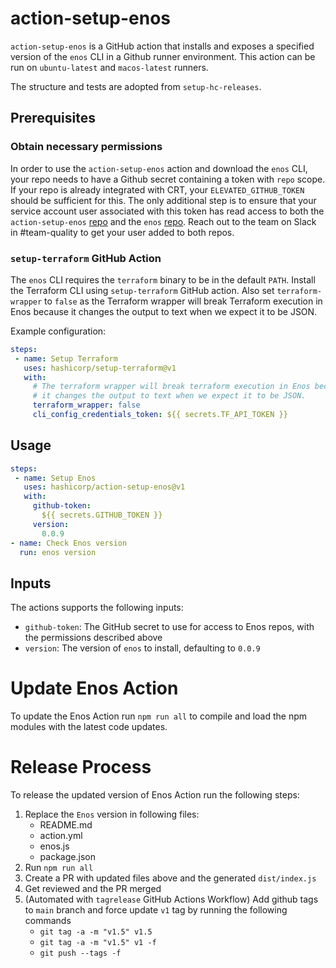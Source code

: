 # action-setup-enos
`action-setup-enos` is a GitHub action that installs and exposes a specified version of the `enos` CLI in a Github runner environment. This action can be run on `ubuntu-latest` and `macos-latest` runners.

The structure and tests are adopted from `setup-hc-releases`.

## Prerequisites

### Obtain necessary permissions

In order to use the `action-setup-enos` action and download the `enos` CLI, your repo needs to have a Github secret containing a token with `repo` scope. If your repo is already integrated with CRT, your `ELEVATED_GITHUB_TOKEN` should be sufficient for this. The only additional step is to ensure that your service account user associated with this token has read access to both the `action-setup-enos` [repo](https://github.com/hashicorp/action-setup-enos) and the `enos` [repo](https://github.com/hashicorp/enos). Reach out to the team on Slack in #team-quality to get your user added to both repos.

### `setup-terraform` GitHub Action

The `enos` CLI requires the `terraform` binary to be in the default `PATH`. Install the Terraform CLI using `setup-terraform` GitHub
action. Also set `terraform-wrapper` to `false` as the Terraform wrapper will break Terraform execution in Enos because it changes the output to text when we expect it to be JSON.

Example configuration:

```yaml
steps:
 - name: Setup Terraform
   uses: hashicorp/setup-terraform@v1
   with:
     # The terraform wrapper will break terraform execution in Enos because
     # it changes the output to text when we expect it to be JSON.
     terraform_wrapper: false
     cli_config_credentials_token: ${{ secrets.TF_API_TOKEN }}
```

## Usage

```yaml
steps:
 - name: Setup Enos
   uses: hashicorp/action-setup-enos@v1
   with:
     github-token:
       ${{ secrets.GITHUB_TOKEN }}
     version:
       0.0.9
- name: Check Enos version
  run: enos version
```

## Inputs
The actions supports the following inputs:

- `github-token`: The GitHub secret to use for access to Enos repos, with the permissions described above
- `version`: The version of `enos` to install, defaulting to `0.0.9`

# Update Enos Action
To update the Enos Action run `npm run all` to compile and load the npm modules with the latest code updates.

# Release Process
To release the updated version of Enos Action run the following steps:
1. Replace the `Enos` version in following files:
    -  README.md
    -  action.yml
    -  enos.js
    -  package.json
1. Run `npm run all`
1. Create a PR with updated files above and the generated `dist/index.js`
1. Get reviewed and the PR merged
1. (Automated with `tagrelease` GitHub Actions Workflow) Add github tags to `main` branch and force update `v1` tag by running the following commands
   - `git tag -a -m "v1.5" v1.5`
   - `git tag -a -m "v1.5" v1 -f`
   - `git push --tags -f`

